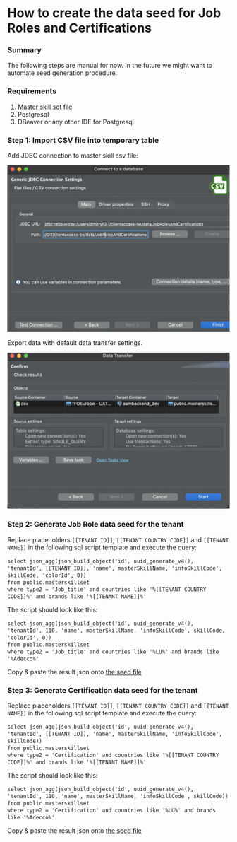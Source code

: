 # How to create the data seed for Job Roles and Certifications

### Summary

The following steps are manual for now. In the future we might want to automate seed generation procedure.

### Requirements

1. [Master skill set file](FOEurope%20-%20UAT%20Master%20Skill.csv)
2. Postgresql
3. DBeaver or any other IDE for Postgresql


### Step 1: Import CSV file into temporary table

Add JDBC connection to master skill csv file:

![](1_csv_conn.png)

Export data with default data transfer settings.

![](2_export.png)

### Step 2: Generate Job Role data seed for the tenant

Replace placeholders `[[TENANT ID]]`, `[[TENANT COUNTRY CODE]]` and `[[TENANT NAME]]` in the following sql script template and execute the query:
```
select json_agg(json_build_object('id', uuid_generate_v4(), 'tenantId', [[TENANT ID]], 'name', masterSkillName, 'infoSkillCode', skillCode, 'colorId', 0))
from public.masterskillset
where type2 = 'Job_title' and countries like '%[[TENANT COUNTRY CODE]]%' and brands like '%[[TENANT NAME]]%'
```

The script should look like this:
```
select json_agg(json_build_object('id', uuid_generate_v4(), 'tenantId', 110, 'name', masterSkillName, 'infoSkillCode', skillCode, 'colorId', 0))
from public.masterskillset
where type2 = 'Job_title' and countries like '%LU%' and brands like '%Adecco%'
```

Copy & paste the result json onto [the seed file](/src/seed/jobRole.seed.ts)

### Step 3: Generate Certification data seed for the tenant

Replace placeholders `[[TENANT ID]]`, `[[TENANT COUNTRY CODE]]` and `[[TENANT NAME]]` in the following sql script template and execute the query:
```
select json_agg(json_build_object('id', uuid_generate_v4(), 'tenantId', [[TENANT ID]], 'name', masterSkillName, 'infoSkillCode', skillCode))
from public.masterskillset
where type2 = 'Certification' and countries like '%[[TENANT COUNTRY CODE]]%' and brands like '%[[TENANT NAME]]%'
```

The script should look like this:
```
select json_agg(json_build_object('id', uuid_generate_v4(), 'tenantId', 110, 'name', masterSkillName, 'infoSkillCode', skillCode))
from public.masterskillset
where type2 = 'Certification' and countries like '%LU%' and brands like '%Adecco%'
```

Copy & paste the result json onto [the seed file](/src/seed/certification.seed.ts)
